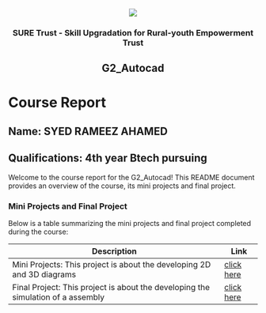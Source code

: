 <!-- PROJECT LOGO -->
<br />

<div align="center">
   <img src='https://user-images.githubusercontent.com/73131499/166115643-d3187f47-d38f-41b2-ae42-5ecbbc60de14.png' />


<h3 align="center">SURE Trust - Skill Upgradation for Rural-youth Empowerment Trust</h3>
  <h2> G2_Autocad </h2>
</div>

# Course Report

## Name: SYED RAMEEZ AHAMED

## Qualifications: 4th year Btech pursuing

Welcome to the course report for the G2_Autocad! This README document provides an overview of the course, its mini projects and final project.

### Mini Projects and Final Project

Below is a table summarizing the mini projects and final project completed during the course:

| Description                               | Link                                    |
|-------------------------------------------|-----------------------------------------|
| Mini Projects: This project is about the developing 2D and 3D diagrams | [click here](https://github.com/Rameezammu/G2_Autocad/tree/main/Mini%20Projects/Rameez)                        |
| Final Project: This project is about the developing the simulation of a assembly |[click here](https://github.com/Rameezammu/G2_Autocad/tree/main/Final%20Capstone%20Project/Rameez)                         |

